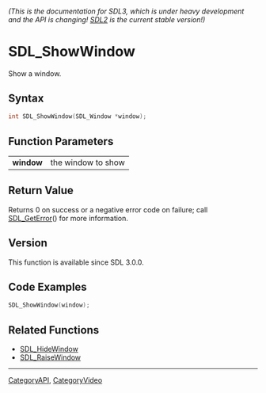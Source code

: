 ###### (This is the documentation for SDL3, which is under heavy development and the API is changing! [SDL2](https://wiki.libsdl.org/SDL2/) is the current stable version!)
# SDL_ShowWindow

Show a window.

## Syntax

```c
int SDL_ShowWindow(SDL_Window *window);

```

## Function Parameters

|                |                    |
| -------------- | ------------------ |
| **window**     | the window to show |

## Return Value

Returns 0 on success or a negative error code on failure; call
[SDL_GetError](SDL_GetError.md)() for more information.

## Version

This function is available since SDL 3.0.0.

## Code Examples

```c++
SDL_ShowWindow(window);
```

## Related Functions

* [SDL_HideWindow](SDL_HideWindow.md)
* [SDL_RaiseWindow](SDL_RaiseWindow.md)

----
[CategoryAPI](CategoryAPI.md), [CategoryVideo](CategoryVideo.md)
